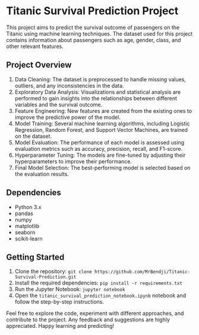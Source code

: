 # Titanic Survival Prediction Project

This project aims to predict the survival outcome of passengers on the Titanic using machine learning techniques. The dataset used for this project contains information about passengers such as age, gender, class, and other relevant features.

## Project Overview
1. Data Cleaning: The dataset is preprocessed to handle missing values, outliers, and any inconsistencies in the data.
2. Exploratory Data Analysis: Visualizations and statistical analysis are performed to gain insights into the relationships between different variables and the survival outcome.
3. Feature Engineering: New features are created from the existing ones to improve the predictive power of the model.
4. Model Training: Several machine learning algorithms, including Logistic Regression, Random Forest, and Support Vector Machines, are trained on the dataset.
5. Model Evaluation: The performance of each model is assessed using evaluation metrics such as accuracy, precision, recall, and F1-score.
6. Hyperparameter Tuning: The models are fine-tuned by adjusting their hyperparameters to improve their performance.
7. Final Model Selection: The best-performing model is selected based on the evaluation results.

## Dependencies
- Python 3.x
- pandas
- numpy
- matplotlib
- seaborn
- scikit-learn

## Getting Started
1. Clone the repository: `git clone https://github.com/MrBendji/Titanic-Survival-Prediction.git`
2. Install the required dependencies: `pip install -r requirements.txt`
3. Run the Jupyter Notebook: `jupyter notebook`
4. Open the `titanic_survival_prediction_notebook.ipynb` notebook and follow the step-by-step instructions.

Feel free to explore the code, experiment with different approaches, and contribute to the project. Any feedback and suggestions are highly appreciated. Happy learning and predicting!
